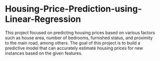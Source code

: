 # Housing-Price-Prediction-using-Linear-Regression
This project focused on predicting housing prices based on various factors such as house area, number of bedrooms, furnished status, and proximity to the main road, among others. 
The goal of this project is to build a predictive model that can accurately estimate housing prices for new instances based on the given features. 
